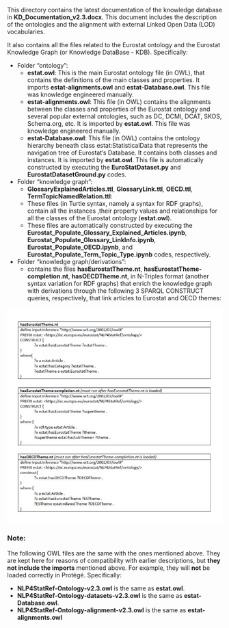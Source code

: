 
  

This directory contains the latest documentation of the knowledge database in  **KD\_Documentation_v2.3.docx**. This document includes the description of the ontologies and the alignment with external Linked Open Data (LOD) vocabularies.

It also contains all the files related to the Eurostat ontology and the Eurostat Knowledge Graph (or Knowledge DataBase - KDB). Specifically:


-    Folder “ontology”:  
     - **estat.owl**: This is the main Eurostat ontology file (in OWL), that contains the definitions of the main classes and properties. It imports **estat-alignments.owl** and **estat-Database.owl**. This file was knowledge engineered manually.   
     - **estat-alignments.owl**: This file (in OWL) contains the alignments between the classes and properties of the Eurostat ontology and several popular external ontologies, such as DC, DCMI, DCAT, SKOS, Schema.org, etc. It is imported by **estat.owl**. This file was knowledge engineered manually.    
     - **estat-Database.owl**: This file (in OWL) contains the ontology hierarchy beneath class estat:StatisticalData that represents the navigation tree of Eurostat’s Database. It contains both classes and instances. It is imported by **estat.owl**. This file is automatically constructed by executing the **EuroStatDataset.py** and **EurostatDatasetGround.py** codes.  
-    Folder “knowledge graph”:  
     - **GlossaryExplainedArticles.ttl**, **GlossaryLink.ttl**, **OECD.ttl**, **TermTopicNamedRelation.ttl**: 
     - These files (in Turtle syntax, namely a syntax for RDF graphs), contain all the instances ,their property values and relationships for all the classes of the Eurostat ontology (**estat.owl**). 
     - These files are automatically constructed by executing the **Eurostat\_Populate\_Glossary\_Explained\_Articles.ipynb**, **Eurostat\_Populate\_Glossary\_LinkInfo.ipynb**, **Eurostat\_Populate\_OECD.ipynb**, and **Eurostat\_Populate\_Term\_Topic_Type.ipynb** codes, respectively.  
-    Folder “knowledge graph/derivations”:
     - contains the files **hasEurostatTheme.nt**, **hasEurostatTheme-completion.nt**, **hasOECDTheme.nt**, in N-Triples format (another syntax variation for RDF graphs) that enrich the knowledge graph with derivations through the following 3 SPARQL CONSTRUCT queries, respectively, that link articles to Eurostat and OECD themes:

<img src="./Figures/Figure2.JPG" width="600">

### Note:

The following OWL files are the same with the ones mentioned above. They are kept here for reasons of compatibility with earlier descriptions, but **they not include the imports** mentioned above. For example, they will **not** be loaded correctly in Protégé. Specifically:

- **NLP4StatRef-Ontology-v2.3.owl** is the same as **estat.owl**.
- **NLP4StatRef-Ontology-datasets-v2.3.owl** is the same as **estat-Database.owl**.  
- **NLP4StatRef-Ontology-alignment-v2.3.owl** is the same as **estat-alignments.owl**
 
